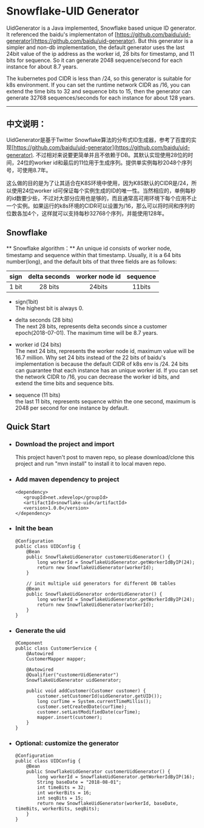 # Snowflake-UID Generator

UidGenerator is a Java implemented, Snowflake based unique ID generator. It referenced the baidu's implementaton of [https://github.com/baidu/uid-generator](https://github.com/baidu/uid-generator).  But this generator is a simpler and non-db implementation, the default generator uses the last 24bit value of the ip address as the worker id, 28 bits for timestamp, and 11 bits for sequence. So it can generate 2048 sequence/second for each instance for about 8.7 years.

The kubernetes pod CIDR is less than /24, so this generator is suitable for k8s environment. If you can set the runtime network CIDR as /16, you can extend the time bits to 32 and sequence bits to 15, then the generator can generate 32768 sequences/seconds for each instance for about 128 years.

---

## 中文说明：

UidGenerator是基于Twitter Snowflake算法的分布式ID生成器，参考了百度的实现[https://github.com/baidu/uid-generator](https://github.com/baidu/uid-generator). 不过相对来说要更简单并且不依赖于DB。其默认实现使用28位的时间，24位的worker id和最后的11位用于生成序列。提供单实例每秒2048个序列号，可使用8.7年。

这么做的目的是为了让其适合在K8S环境中使用，因为K8S默认的CIDR是/24，所以使用24位worker id可保证每个实例生成的ID的唯一性。当然相应的，单例每秒的id数要少些，不过对大部分应用也是够的，而且通常高可用环境下每个应用不止一个实例。如果运行的k8s环境的CIDR可以设置为/16，那么可以将时间和序列的位数各加4个，这样就可以支持每秒32768个序列，并能使用128年。

## Snowflake

\*\* Snowflake algorithm：\*\* An unique id consists of worker node, timestamp and sequence within that timestamp. Usually, it is a 64 bits number\(long\), and the default bits of that three fields are as follows:

| sign | delta seconds | worker node id | sequence |
| :---: | :---: | :---: | :---: |
| 1 bit | 28 bits | 24bits | 11bits |

* sign\(1bit\)  
  The highest bit is always 0.

* delta seconds \(28 bits\)  
  The next 28 bits, represents delta seconds since a customer epoch\(2018-07-01\). The maximum time will be 8.7 years.

* worker id \(24 bits\)  
  The next 24 bits, represents the worker node id, maximum value will be 16.7 million. Why set 24 bits instead of the 22 bits of baidu's implementation is because the default CIDR of k8s env is /24. 24 bits can guarantee that each instance has an unique worker id. If you can set the network CIDR to /16, you can decrease the worker id bits, and extend the time bits and sequence bits.

* sequence \(11 bits\)  
  the last 11 bits, represents sequence within the one second, maximum is 2048 per second for one instance by default.

## Quick Start

* ### Download the project and import

  This project haven't post to maven repo, so please download/clone this project and run "mvn install" to install it to local maven repo.

* ### Add maven dependency to project

  ```
  <dependency>
     <groupId>net.xdevelop</groupId>
     <artifactId>snowflake-uid</artifactId>
     <version>1.0.0</version>
  </dependency>
  ```
* ### Init the bean

  ```
  @Configuration
  public class UIDConfig {
      @Bean
      public SnowflakeUidGenerator customerUidGenerator() {
          long workerId = SnowflakeUidGenerator.getWorkerIdByIP(24);
          return new SnowflakeUidGenerator(workerId);
      }

      // init multiple uid generators for different DB tables
      @Bean
      public SnowflakeUidGenerator orderUidGenerator() {
          long workerId = SnowflakeUidGenerator.getWorkerIdByIP(24);
          return new SnowflakeUidGenerator(workerId);
      }
  }
  ```
* ### Generate the uid

  ```
  @Component
  public class CustomerService {
      @Autowired
      CustomerMapper mapper;

      @Autowired
      @Qualifier("customerUidGenerator")
      SnowflakeUidGenerator uidGenerator;

      public void addCustomer(Customer customer) {
          customer.setCustomerId(uidGenerator.getUID());
          long curTime = System.currentTimeMillis();
          customer.setCreatedDate(curTime);
          customer.setLastModifiedDate(curTime);
          mapper.insert(customer);
      }
  }
  ```
* ### Optional: customize the generator

  ```
  @Configuration
  public class UIDConfig {
      @Bean
      public SnowflakeUidGenerator customerUidGenerator() {
          long workerId = SnowflakeUidGenerator.getWorkerIdByIP(16);
          String baseDate = "2018-08-01";
          int timeBits = 32;
          int workerBits = 16;
          int seqBits = 15;
          return new SnowflakeUidGenerator(workerId, baseDate, timeBits, workerBits, seqBits);
      }
  }
  ```



